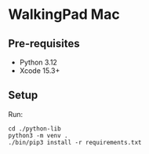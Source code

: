 # WalkingPad Mac

## Pre-requisites

- Python 3.12
- Xcode 15.3+

## Setup

Run:

```
cd ./python-lib
python3 -m venv .
./bin/pip3 install -r requirements.txt
```
